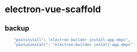 # electron-vue-scaffold

## backup

```bash
    "postinstall": "electron-builder install-app-deps",
    "postuninstall": "electron-builder install-app-deps"
```
